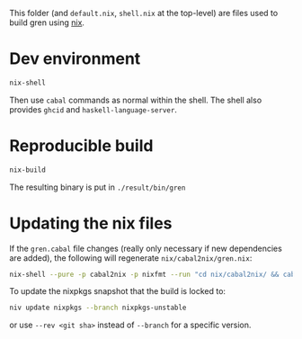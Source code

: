 This folder (and `default.nix`, `shell.nix` at the top-level) are files used to build gren
using [nix](https://nixos.org/).


# Dev environment

```sh
nix-shell
```

Then use `cabal` commands as normal within the shell.  The shell also provides `ghcid`
and `haskell-language-server`.


# Reproducible build

```sh
nix-build
```

The resulting binary is put in `./result/bin/gren`


# Updating the nix files

If the `gren.cabal` file changes (really only necessary if new dependencies are added),
the following will regenerate `nix/cabal2nix/gren.nix`:

```sh
nix-shell --pure -p cabal2nix -p nixfmt --run "cd nix/cabal2nix/ && cabal2nix ../../ | nixfmt > gren.nix"
```

To update the nixpkgs snapshot that the build is locked to:

```sh
niv update nixpkgs --branch nixpkgs-unstable
```

or use `--rev <git sha>` instead of `--branch` for a specific version.

